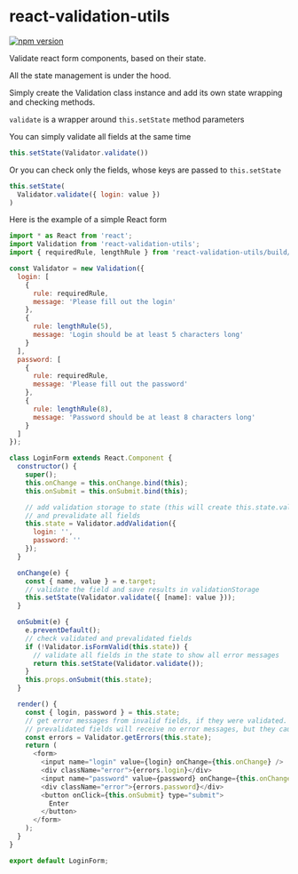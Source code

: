 # react-validation-utils
[![npm version](https://badge.fury.io/js/react-validation-utils.svg)](https://badge.fury.io/js/react-validation-utils)

Validate react form components, based on their state.

All the state management is under the hood.

Simply create the Validation class instance and add its own state wrapping and checking methods.

`validate` is a wrapper around `this.setState` method parameters

You can simply validate all fields at the same time

```js
this.setState(Validator.validate())
```

Or you can check only the fields, whose keys are passed to `this.setState`

```js
this.setState(
  Validator.validate({ login: value })
)
```

Here is the example of a simple React form

```js
import * as React from 'react';
import Validation from 'react-validation-utils';
import { requiredRule, lengthRule } from 'react-validation-utils/build/rules';

const Validator = new Validation({
  login: [
    {
      rule: requiredRule,
      message: 'Please fill out the login'
    },
    {
      rule: lengthRule(5),
      message: 'Login should be at least 5 characters long'
    }
  ],
  password: [
    {
      rule: requiredRule,
      message: 'Please fill out the password'
    },
    {
      rule: lengthRule(8),
      message: 'Password should be at least 8 characters long'
    }
  ]
});

class LoginForm extends React.Component {
  constructor() {
    super();
    this.onChange = this.onChange.bind(this);
    this.onSubmit = this.onSubmit.bind(this);

    // add validation storage to state (this will create this.state.validationStorage object)
    // and prevalidate all fields
    this.state = Validator.addValidation({
      login: '',
      password: ''
    });
  }

  onChange(e) {
    const { name, value } = e.target;
    // validate the field and save results in validationStorage
    this.setState(Validator.validate({ [name]: value }));
  }

  onSubmit(e) {
    e.preventDefault();
    // check validated and prevalidated fields
    if (!Validator.isFormValid(this.state)) {
      // validate all fields in the state to show all error messages
      return this.setState(Validator.validate());
    }
    this.props.onSubmit(this.state);
  }

  render() {
    const { login, password } = this.state;
    // get error messages from invalid fields, if they were validated.
    // prevalidated fields will receive no error messages, but they cause Validator.isFormValid to return false
    const errors = Validator.getErrors(this.state);
    return (
      <form>
        <input name="login" value={login} onChange={this.onChange} />
        <div className="error">{errors.login}</div>
        <input name="password" value={password} onChange={this.onChange} />
        <div className="error">{errors.password}</div>
        <button onClick={this.onSubmit} type="submit">
          Enter
        </button>
      </form>
    );
  }
}

export default LoginForm;
```
